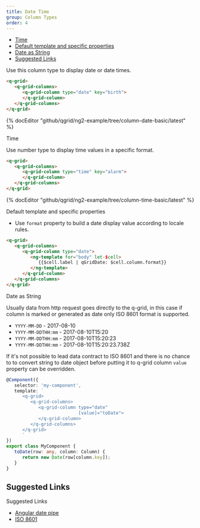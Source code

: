 ```yaml
---
title: Date Time
group: Column Types
order: 4
---
```

- [Time](#time)
- [Default template and specific properties](#default-template-and-specific-properties)
- [Date as String](#date-as-string)
- [Suggested Links](#suggested-links)

Use this column type to display date or date times.

```html
<q-grid>
   <q-grid-columns>
      <q-grid-column type="date" key="birth">
      </q-grid-column>
   </q-grid-columns>
</q-grid>
```


{% docEditor "github/qgrid/ng2-example/tree/column-date-basic/latest" %}

<a name="#time">
   Time
</a>

Use number type to display time values in a specific format.

```html
<q-grid>
   <q-grid-columns>
      <q-grid-column type="time" key="alarm">
      </q-grid-column>
   </q-grid-columns>
</q-grid>
```

{% docEditor "github/qgrid/ng2-example/tree/column-time-basic/latest" %}

<a name="#default-template-and-specific-properties">
   Default template and specific properties
</a>

* Use `format` property to build a date display value according to locale rules.

```html
<q-grid>
   <q-grid-columns>
      <q-grid-column type="date">
         <ng-template for="body" let-$cell>
            {{$cell.label | qGridDate: $cell.column.format}}
         </ng-template>
      </q-grid-column>
   </q-grid-columns>
</q-grid>
```

<a name="#date-as-string">
   Date as String
</a>

Usually data from http request goes directly to the q-grid, in this case if column is marked or generated as date only ISO 8601 format is supported.

* `YYYY-MM-DD` - 2017-08-10
* `YYYY-MM-DDTHH:mm` - 2017-08-10T15:20
* `YYYY-MM-DDTHH:mm` - 2017-08-10T15:20:23
* `YYYY-MM-DDTHH:mm` - 2017-08-10T15:20:23.738Z

If it's not possible to lead data contract to ISO 8601 and there is no chance to to convert string to date object before putting it to q-grid column `value` property can be overridden.

```typescript
@Component({
   selector: 'my-component',
   template: `
      <q-grid>
         <q-grid-columns>
            <q-grid-column type="date" 
                           [value]="toDate">
            </q-grid-column>
         </q-grid-columns>
      </q-grid>
      `
})
export class MyComponent {
   toDate(row: any, column: Column) {
      return new Date(row[column.key]);
   }
}
```

## Suggested Links
<a name="#suggested-links">
   Suggested Links
</a>

* [Angular date pipe](https://angular.io/api/common/DatePipe)
* [ISO 8601](https://en.wikipedia.org/wiki/ISO_8601)